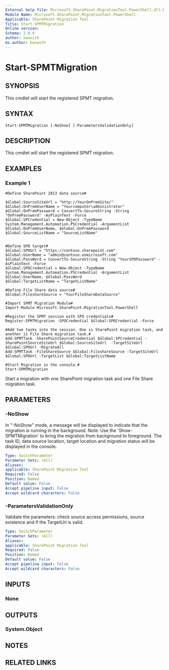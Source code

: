 ```yaml
---
External help file: Microsoft.SharePoint.MigrationTool.PowerShell.dll-Help.xml
Module Name: Microsoft.SharePoint.MigrationTool.PowerShell
Applicable: SharePoint Migration Tool
Title: Start-SPMTMigration
Online version: 
Schema: 2.0.0
author: kenwith
ms.author: kenwith
---
```


# Start-SPMTMigration

## SYNOPSIS
This cmdlet will start the registered SPMT migration.
## SYNTAX

```
Start-SPMTMigration [-NoShow] [-ParametersValidationOnly]
```

## DESCRIPTION
This cmdlet will start the registered SPMT migration.

## EXAMPLES

### Example 1
```
#Define SharePoint 2013 data source#

$Global:SourceSiteUrl = "http://YourOnPremSite/"
$Global:OnPremUserName = "Yourcomputer\administrator"
$Global:OnPremPassword = ConvertTo-SecureString -String "OnPremPassword" -AsPlainText -Force
$Global:SPCredential = New-Object -TypeName System.Management.Automation.PSCredential -ArgumentList $Global:OnPremUserName, $Global:OnPremPassword
$Global:SourceListName = "SourceListName"


#Define SPO target#
$Global:SPOUrl = "https://contoso.sharepoint.com"
$Global:UserName = "admin@contoso.onmicrosoft.com"
$Global:PassWord = ConvertTo-SecureString -String "YourSPOPassword" -AsPlainText -Force
$Global:SPOCredential = New-Object -TypeName System.Management.Automation.PSCredential -ArgumentList $Global:UserName, $Global:PassWord
$Global:TargetListName = "TargetListName"

#Define File Share data source#
$Global:FileshareSource = "YourFileShareDataSource"

#Import SPMT Migration Module#
Import-Module Microsoft.SharePoint.MigrationTool.PowerShell

#Register the SPMT session with SPO credentials#
Register-SPMTMigration -SPOCredential $Global:SPOCredential -Force

#Add two tasks into the session. One is SharePoint migration task, and another is File Share migration task.#
Add-SPMTTask -SharePointSourceCredential $Global:SPCredential -SharePointSourceSiteUrl $Global:SourceSiteUrl  -TargetSiteUrl $Global:SPOUrl -MigrateAll 
Add-SPMTTask -FileShareSource $Global:FileshareSource -TargetSiteUrl $Global:SPOUrl -TargetList $Global:TargetListName

#Start Migration in the console.#
Start-SPMTMigration
```

Start a migration with one SharePoint migration task and one File Share migration task.  

## PARAMETERS

### -NoShow
In "-NoShow" mode, a message will be displayed to indicate that the migration is running in the background.
Note: Use the 'Show-SPMTMigration' to bring the migration from background to foreground. The task ID, data source location, target location and migration status will be displayed in the console. 


```yaml
Type: SwitchParameter
Parameter Sets: (All)
Aliases: 
applicable: SharePoint Migration Tool
Required: False
Position: Named
Default value: False
Accept pipeline input: False
Accept wildcard characters: False
```

### -ParametersValidationOnly
Validate the parameters: check source access permissions, source existence and if the TargetUrl is valid.

```yaml
Type: SwitchParameter
Parameter Sets: (All)
Aliases: 
applicable: SharePoint Migration Tool
Required: False
Position: Named
Default value: False
Accept pipeline input: False
Accept wildcard characters: False
```

## INPUTS

### None


## OUTPUTS

### System.Object

## NOTES

## RELATED LINKS

